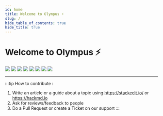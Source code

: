 ```yaml
---
id: home
title: Welcome to Olympus ⚡
slug: /
hide_table_of_contents: true
hide_title: true
---
```


<p align="center">

<h1>Welcome to Olympus ⚡</h1> 

<div>
    <imagen>
        <img src="https://imageshack.com/i/poeP1gD4g"  />
        <img  src="https://i.imgur.com/ph8wEkm.gif" />
    </imagen>
    <imagen2>
        <a href="https://discord.gg/RUk4r4T" rel="some text"><img  src="https://i.imgur.com/7bRhHki.gif" /></a>
        <a href="https://dashboard.olympusgg.com" rel="some text"><img  src="https://i.imgur.com/sTeEOaR.gif" /></a>
        <a href="https://dashboard.olympusgg.com" rel="some text"><img  src="https://i.imgur.com/9D6F0s8.gif" /></a>
    </imagen2>
    <imagen3>
        <img  src="https://i.imgur.com/s7yheFI.gif" />
        <img  src="https://i.imgur.com/JO9Bd11.gif" />
        <img  src="https://i.imgur.com/o5dHQIY.gif" />
    </imagen3>
</div>
</p>

---
:::tip How to contribute :
1. Write an article or a guide about a topic using https://stackedit.io/ or https://hackmd.io
2. Ask for reviews/feedback to people
3. Do a Pull Request or create a Ticket on our support
:::
